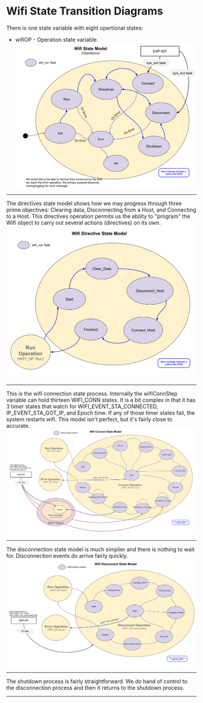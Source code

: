 # Wifi State Transition Diagrams 
There is one state variable with eight opertional states:
* wifiOP - Operation state variable.
![Run State Model](./drawings/wifi_state_model_run.svg)
___  
The directives state model shows how we may progress through three prime objectives: Clearing data, Disconnecting from a Host, and Connecting to a Host.  This directives operation permits us the ability to "program" the Wifi object to carry out several actions (directives) on its own.
![Directives State Model](./drawings/wifi_state_model_directives.svg)
___  
This is the wifi connection state process.  Internally the wifiConnStep variable can hold thirteen WIFI_CONN states.  It is a bit complex in that it has 3 timer states that watch for WIFI_EVENT_STA_CONNECTED, IP_EVENT_STA_GOT_IP, and Epoch time.   If any of those timer states fail, the system restarts wifi.  This model isn't perfect, but it's fairly close to accurate.
![Connect State Model](./drawings/wifi_state_model_connect.svg)
___  
The disconnection state model is much simplier and there is nothing to wait for.  Disconnection events do arrive fairly quickly.  
![Disconnect State Model](./drawings/wifi_state_model_disconnect.svg)
___   
The shutdown process is fairly straightforward.  We do hand of control to the disconnection process and then it returns to the shutdown process.
___  
